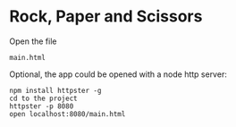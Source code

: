 # Rock, Paper and Scissors

Open the file

```
main.html
```



Optional, the app could be opened with a node http server:

```
npm install httpster -g
cd to the project
httpster -p 8080
open localhost:8080/main.html

```